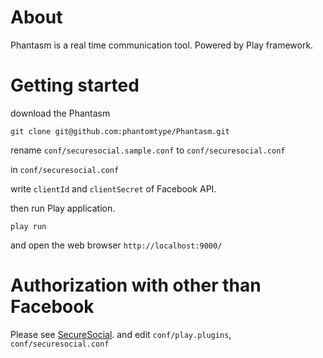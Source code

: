 # About

Phantasm is a real time communication tool. Powered by Play framework.

# Getting started

download the Phantasm

```git clone git@github.com:phantomtype/Phantasm.git```

rename ```conf/securesocial.sample.conf``` to ```conf/securesocial.conf```

in ```conf/securesocial.conf```

write ```clientId``` and ```clientSecret``` of Facebook API.

then run Play application.

```play run```

and open the web browser ```http://localhost:9000/```

# Authorization with other than Facebook

Please see [SecureSocial](http://securesocial.ws/).
and edit ```conf/play.plugins```, ```conf/securesocial.conf```
